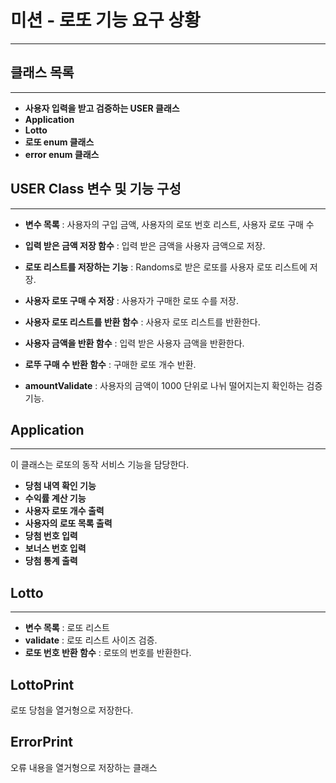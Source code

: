 # 미션 - 로또 기능 요구 상황
***
## 클래스 목록
***
- **사용자 입력을 받고 검증하는 USER 클래스**
- **Application**
- **Lotto**
- **로또 enum 클래스**
- **error enum 클래스**

## USER Class 변수 및 기능 구성
***
- **변수 목록** : 사용자의 구입 금액, 사용자의 로또 번호 리스트, 사용자 로또 구매 수


- **입력 받은 금액 저장 함수** : 입력 받은 금액을 사용자 금액으로 저장.


- **로또 리스트를 저장하는 기능** : Randoms로 받은 로또를 사용자 로또 리스트에 저장.


- **사용자 로또 구매 수 저장** : 사용자가 구매한 로또 수를 저장.


- **사용자 로또 리스트를 반환 함수** : 사용자 로또 리스트를 반환한다.


- **사용자 금액을 반환 함수** : 입력 받은 사용자 금액을 반환한다.


- **로뚜 구매 수 반환 함수** : 구매한 로또 개수 반환.


- **amountValidate** : 사용자의 금액이 1000 단위로 나뉘 떨어지는지 확인하는 검증 기능.
## Application
***
이 클래스는 로또의 동작 서비스 기능을 담당한다.
- **당첨 내역 확인 기능**
- **수익률 계산 기능**
- **사용자 로또 개수 출력**
- **사용자의 로또 목록 출력**
- **당첨 번호 입력**
- **보너스 번호 입력**
- **당첨 통계 출력**


## Lotto
***
- **변수 목록** : 로또 리스트
- **validate** : 로또 리스트 사이즈 검증.
- **로또 번호 반환 함수** : 로또의 번호를 반환한다.

## LottoPrint
로또 당첨을 열거형으로 저장한다.

## ErrorPrint
오류 내용을 열거형으로 저장하는 클래스
